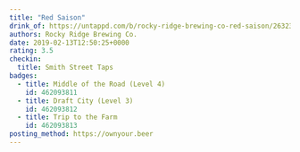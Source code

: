 ```yaml
---
title: "Red Saison"
drink_of: https://untappd.com/b/rocky-ridge-brewing-co-red-saison/2632353
authors: Rocky Ridge Brewing Co.
date: 2019-02-13T12:50:25+0000
rating: 3.5
checkin:
  title: Smith Street Taps
badges:
  - title: Middle of the Road (Level 4)
    id: 462093811
  - title: Draft City (Level 3)
    id: 462093812
  - title: Trip to the Farm
    id: 462093813
posting_method: https://ownyour.beer
---
```

